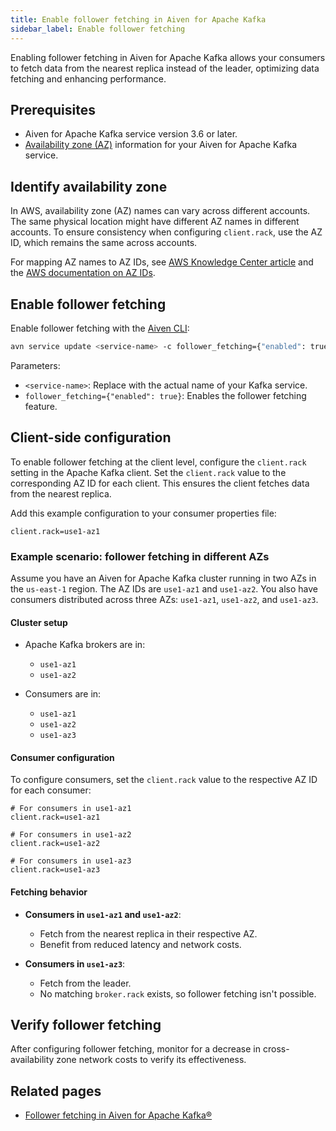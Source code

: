 ```yaml
---
title: Enable follower fetching in Aiven for Apache Kafka
sidebar_label: Enable follower fetching
---
```


Enabling follower fetching in Aiven for Apache Kafka allows your consumers to fetch data from the nearest replica instead of the leader, optimizing data fetching and enhancing performance.

## Prerequisites

- Aiven for Apache Kafka service version 3.6 or later.
- [Availability zone (AZ)](#identify-availability-zone) information for your
  Aiven for Apache Kafka service.

## Identify availability zone

In AWS, availability zone (AZ) names can vary across different accounts. The same
physical location might have different AZ names in different accounts. To ensure
consistency when configuring `client.rack`, use the AZ ID, which remains the same
across accounts.

For mapping AZ names to AZ IDs, see [AWS Knowledge Center article](https://repost.aws/knowledge-center/vpc-map-cross-account-availability-zones) and the [AWS documentation on AZ IDs](https://docs.aws.amazon.com/ram/latest/userguide/working-with-az-ids.html).

## Enable follower fetching

Enable follower fetching with the [Aiven CLI](/docs/tools/cli):

```bash
avn service update <service-name> -c follower_fetching={"enabled": true}
```

Parameters:

- `<service-name>`: Replace with the actual name of your Kafka service.
- `follower_fetching={"enabled": true}`: Enables the follower fetching feature.

## Client-side configuration

To enable follower fetching at the client level, configure the `client.rack` setting
in the Apache Kafka client. Set the `client.rack` value to the corresponding AZ ID
for each client. This ensures the client fetches data from the nearest replica.

Add this example configuration to your consumer properties file:

```plaintext
client.rack=use1-az1
```

### Example scenario: follower fetching in different AZs

Assume you have an Aiven for Apache Kafka cluster running in two AZs in the `us-east-1`
region. The AZ IDs are `use1-az1` and `use1-az2`. You also have consumers distributed
across three AZs: `use1-az1`, `use1-az2`, and `use1-az3`.

#### Cluster setup

- Apache Kafka brokers are in:
  - `use1-az1`
  - `use1-az2`

- Consumers are in:
  - `use1-az1`
  - `use1-az2`
  - `use1-az3`

#### Consumer configuration

To configure consumers, set the `client.rack` value to the respective
AZ ID for each consumer:

```plaintext
# For consumers in use1-az1
client.rack=use1-az1

# For consumers in use1-az2
client.rack=use1-az2

# For consumers in use1-az3
client.rack=use1-az3
```

#### Fetching behavior

- **Consumers in `use1-az1` and `use1-az2`**:
  - Fetch from the nearest replica in their respective AZ.
  - Benefit from reduced latency and network costs.

- **Consumers in `use1-az3`**:
  - Fetch from the leader.
  - No matching `broker.rack` exists, so follower fetching isn't possible.


## Verify follower fetching

After configuring follower fetching, monitor for a decrease in cross-availability zone
network costs to verify its effectiveness.

## Related pages

- [Follower fetching in Aiven for Apache Kafka®](/docs/products/kafka/concepts/follower-fetching)
